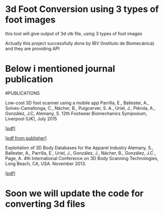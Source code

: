 # 3d Foot Conversion using 3 types of foot images
this tool will give output of 3d vtk file, using 3 types of foot images

Actually this project successfully done by IBV (Instituto de Biomecánica) and they are providing API

# Below i mentioned journal publication

#PUBLICATIONS

Low-cost 3D foot scanner using a mobile app
Parrilla, E., Ballester, A., Solves-Camallonga, C., Nácher, B., Puigcerver, S. A., Uriel, J., Piérola, A., González, J.C, Alemany, S.
12th Footwear Biomechanics Symposium, Liverpool (UK), July 2015

<a href="https://anthropometry.ibv.org/down.php?file=exploitation_of_3d_body_databases_for_the_apparel_industry.pdf&opt=publications">[pdf]</a>

<a href="http://www.tandfonline.com/doi/abs/10.1080/19424280.2015.1038308">[pdf from publisher]</a>

Exploitation of 3D Body Databases for the Apparel Industry
Alemany, S., Ballester, A., Parrilla, E., Uriel, J., González, J., Nácher, B., González, J.C., Page, A.
4th International Conference on 3D Body Scanning Technologies, Long Beach, CA, USA. November 2013.

<a href="https://anthropometry.ibv.org/down.php?file=exploitation_of_3d_body_databases_for_the_apparel_industry.pdf&opt=publications">[pdf]</a>

# Soon we will update the code for converting 3d files 
